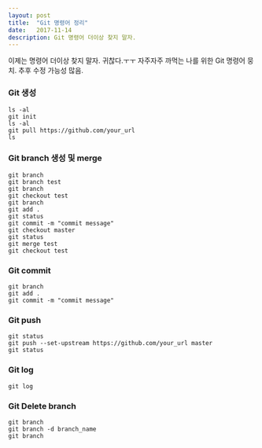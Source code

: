 ```yaml
---
layout: post
title:  "Git 명령어 정리"
date:   2017-11-14
description: Git 명령어 더이상 찾지 말자.
---
```


<p class="intro"><span class="dropcap">이</span>제는 명령어 더이상 찾지 말자. 귀찮다.ㅜㅜ
자주자주 까먹는 나를 위한 Git 명령어 뭉치.
추후 수정 가능성 많음.</p>


### Git 생성
```
ls -al
git init
ls -al
git pull https://github.com/your_url
ls
```


### Git branch 생성 및 merge
```
git branch
git branch test
git branch
git checkout test
git branch
git add .
git status
git commit -m "commit message"
git checkout master
git status
git merge test
git checkout test
```


### Git commit
```
git branch
git add .
git commit -m "commit message"
```

### Git push
```
git status
git push --set-upstream https://github.com/your_url master
git status
```


### Git log
```
git log
```


### Git Delete branch
```
git branch
git branch -d branch_name
git branch
```
